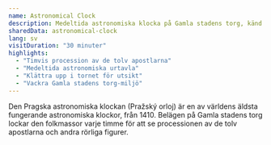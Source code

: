 ```yaml
---
name: Astronomical Clock
description: Medeltida astronomiska klocka på Gamla stadens torg, känd för sin timvisa animerade föreställning
sharedData: astronomical-clock
lang: sv
visitDuration: "30 minuter"
highlights:
  - "Timvis procession av de tolv apostlarna"
  - "Medeltida astronomiska urtavla"
  - "Klättra upp i tornet för utsikt"
  - "Vackra Gamla stadens torg-miljö"
---
```


Den Pragska astronomiska klockan (Pražský orloj) är en av världens äldsta fungerande astronomiska klockor, från 1410. Belägen på Gamla stadens torg lockar den folkmassor varje timme för att se processionen av de tolv apostlarna och andra rörliga figurer.